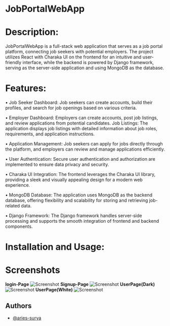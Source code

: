# JobPortalWebApp

# Description:
JobPortalWebApp is a full-stack web application that serves as a job portal platform, connecting job seekers with potential employers. The project utilizes React with Charaka UI on the frontend for an intuitive and user-friendly interface, while the backend is powered by Django framework, serving as the server-side application and using MongoDB as the database.

# Features:
• Job Seeker Dashboard: Job seekers can create accounts, build their profiles, and search for job openings based on various criteria.

• Employer Dashboard: Employers can create accounts, post job listings, and review applications from potential candidates.
Job Listings: The application displays job listings with detailed information about job roles, requirements, and application instructions.

• Application Management: Job seekers can apply for jobs directly through the platform, and employers can review and manage applications efficiently.

• User Authentication: Secure user authentication and authorization are implemented to ensure data privacy and security.

• Charaka UI Integration: The frontend leverages the Charaka UI library, providing a sleek and visually appealing design for a modern web experience.

• MongoDB Database: The application uses MongoDB as the backend database, offering flexibility and scalability for storing and retrieving job-related data.

• Django Framework: The Django framework handles server-side processing and supports the smooth integration of frontend and backend components.

# Installation and Usage:

# Screenshots
**login-Page**
![Screenshot](https://i.ibb.co/NpQcnfB/login-Page.png)
**Signup-Page**
![Screenshot](https://i.ibb.co/CWsrT3p/Signup-Page.png)
**UserPage(Dark)**
![Screenshot](https://i.ibb.co/dLdFmWL/User-Page-Dark.png)
**UserPage(White)**
![Screenshot](https://i.ibb.co/Hg57tfb/User-Page-White.png)

## Authors

- [@aries-surya](https://www.github.com/aries-surya)

